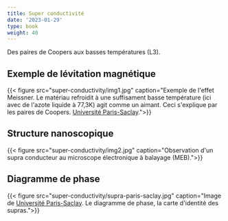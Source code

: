 ```yaml
---
title: Super conductivité
date: '2023-01-29'
type: book
weight: 40
---
```


Des paires de Coopers aux basses températures (L3).

<!--more-->

## Exemple de lévitation magnétique

{{< figure src="super-conductivity/img1.jpg" caption="Exemple de l'effet Meissner. Le matériau refroidit à une suffisament basse température (ici avec de l'azote liquide à 77,3K) agit comme un aimant. Ceci s'explique par les paires de Coopers. [Université Paris-Saclay](https://hebergement.universite-paris-saclay.fr/supraconductivite/supra/fr/supra-explication-cooper.php).">}}

## Structure nanoscopique

{{< figure src="super-conductivity/img2.jpg" caption="Observation d'un supra conducteur au microscope électronique à balayage (MEB).">}}

## Diagramme de phase

{{< figure src="super-conductivity/supra-paris-saclay.jpg" caption="Image de [Université Paris-Saclay](https://hebergement.universite-paris-saclay.fr/supraconductivite/supra/fr/supra-levitation-phase-more.php). Le diagramme de phase, la carte d'identité des supras.">}}